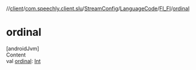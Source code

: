 //[client](../../../../index.md)/[com.speechly.client.slu](../../../index.md)/[StreamConfig](../../index.md)/[LanguageCode](../index.md)/[FI_FI](index.md)/[ordinal](ordinal.md)



# ordinal  
[androidJvm]  
Content  
val [ordinal](ordinal.md): [Int](https://kotlinlang.org/api/latest/jvm/stdlib/kotlin/-int/index.html)  



